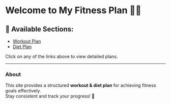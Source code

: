 # Welcome to My Fitness Plan 💪🔥

## 📌 Available Sections:
- [Workout Plan](Workout.md)
- [Diet Plan](Diet.md)

Click on any of the links above to view detailed plans.

---
### About  
This site provides a structured **workout & diet plan** for achieving fitness goals effectively.  
Stay consistent and track your progress! 🚀  
